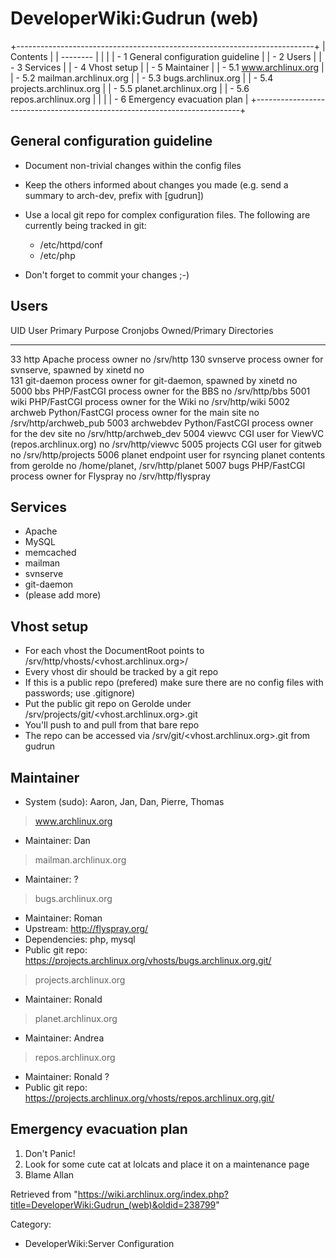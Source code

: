 DeveloperWiki:Gudrun (web)
==========================

+--------------------------------------------------------------------------+
| Contents                                                                 |
| --------                                                                 |
|                                                                          |
| -   1 General configuration guideline                                    |
| -   2 Users                                                              |
| -   3 Services                                                           |
| -   4 Vhost setup                                                        |
| -   5 Maintainer                                                         |
|     -   5.1 www.archlinux.org                                            |
|     -   5.2 mailman.archlinux.org                                        |
|     -   5.3 bugs.archlinux.org                                           |
|     -   5.4 projects.archlinux.org                                       |
|     -   5.5 planet.archlinux.org                                         |
|     -   5.6 repos.archlinux.org                                          |
|                                                                          |
| -   6 Emergency evacuation plan                                          |
+--------------------------------------------------------------------------+

General configuration guideline
-------------------------------

-   Document non-trivial changes within the config files
-   Keep the others informed about changes you made (e.g. send a summary
    to arch-dev, prefix with [gudrun])
-   Use a local git repo for complex configuration files. The following
    are currently being tracked in git:
    -   /etc/httpd/conf
    -   /etc/php

-   Don't forget to commit your changes ;-)

Users
-----

  UID    User         Primary Purpose                                           Cronjobs   Owned/Primary Directories
  ------ ------------ --------------------------------------------------------- ---------- --------------------------------
  33     http         Apache process owner                                      no         /srv/http
  130    svnserve     process owner for svnserve, spawned by xinetd             no         
  131    git-daemon   process owner for git-daemon, spawned by xinetd           no         
  5000   bbs          PHP/FastCGI process owner for the BBS                     no         /srv/http/bbs
  5001   wiki         PHP/FastCGI process owner for the Wiki                    no         /srv/http/wiki
  5002   archweb      Python/FastCGI process owner for the main site            no         /srv/http/archweb_pub
  5003   archwebdev   Python/FastCGI process owner for the dev site             no         /srv/http/archweb_dev
  5004   viewvc       CGI user for ViewVC (repos.archlinux.org)                 no         /srv/http/viewvc
  5005   projects     CGI user for gitweb                                       no         /srv/http/projects
  5006   planet       endpoint user for rsyncing planet contents from gerolde   no         /home/planet, /srv/http/planet
  5007   bugs         PHP/FastCGI process owner for Flyspray                    no         /srv/http/flyspray

Services
--------

-   Apache
-   MySQL
-   memcached
-   mailman
-   svnserve
-   git-daemon
-   (please add more)

Vhost setup
-----------

-   For each vhost the DocumentRoot points to
    /srv/http/vhosts/<vhost.archlinux.org>/
-   Every vhost dir should be tracked by a git repo
-   If this is a public repo (prefered) make sure there are no config
    files with passwords; use .gitignore)
-   Put the public git repo on Gerolde under
    /srv/projects/git/<vhost.archlinux.org>.git
-   You'll push to and pull from that bare repo
-   The repo can be accessed via /srv/git/<vhost.archlinux.org>.git from
    gudrun

Maintainer
----------

-   System (sudo): Aaron, Jan, Dan, Pierre, Thomas

> www.archlinux.org

-   Maintainer: Dan

> mailman.archlinux.org

-   Maintainer: ?

> bugs.archlinux.org

-   Maintainer: Roman
-   Upstream: http://flyspray.org/
-   Dependencies: php, mysql
-   Public git repo:
    https://projects.archlinux.org/vhosts/bugs.archlinux.org.git/

> projects.archlinux.org

-   Maintainer: Ronald

> planet.archlinux.org

-   Maintainer: Andrea

> repos.archlinux.org

-   Maintainer: Ronald ?
-   Public git repo:
    https://projects.archlinux.org/vhosts/repos.archlinux.org.git/

Emergency evacuation plan
-------------------------

1.  Don't Panic!
2.  Look for some cute cat at lolcats and place it on a maintenance page
3.  Blame Allan

Retrieved from
"https://wiki.archlinux.org/index.php?title=DeveloperWiki:Gudrun_(web)&oldid=238799"

Category:

-   DeveloperWiki:Server Configuration
